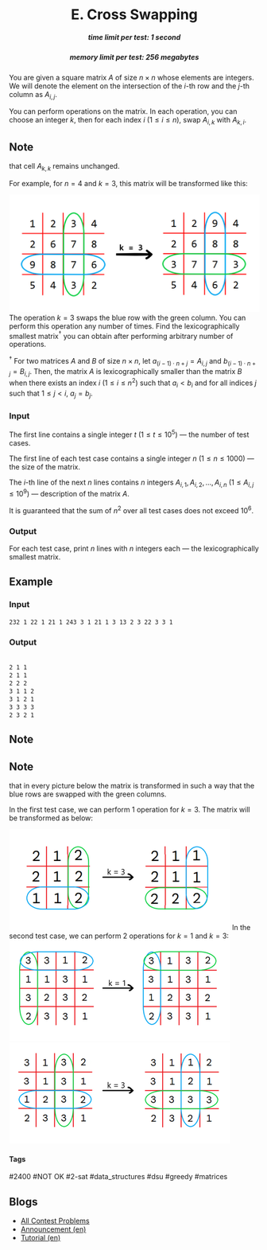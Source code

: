<h1 style='text-align: center;'> E. Cross Swapping</h1>

<h5 style='text-align: center;'>time limit per test: 1 second</h5>
<h5 style='text-align: center;'>memory limit per test: 256 megabytes</h5>

You are given a square matrix $A$ of size $n \times n$ whose elements are integers. We will denote the element on the intersection of the $i$-th row and the $j$-th column as $A_{i,j}$.

You can perform operations on the matrix. In each operation, you can choose an integer $k$, then for each index $i$ ($1 \leq i \leq n$), swap $A_{i, k}$ with $A_{k, i}$. 
## Note

 that cell $A_{k, k}$ remains unchanged.

For example, for $n = 4$ and $k = 3$, this matrix will be transformed like this:

 ![](images/9237392fa854bad5684c6a6bd6661e71178cc3c7.png) The operation $k = 3$ swaps the blue row with the green column. You can perform this operation any number of times. Find the lexicographically smallest matrix$^\dagger$ you can obtain after performing arbitrary number of operations.

${}^\dagger$ For two matrices $A$ and $B$ of size $n \times n$, let $a_{(i-1) \cdot n + j} = A_{i,j}$ and $b_{(i-1) \cdot n + j} = B_{i,j}$. Then, the matrix $A$ is lexicographically smaller than the matrix $B$ when there exists an index $i$ ($1 \leq i \leq n^2$) such that $a_i < b_i$ and for all indices $j$ such that $1 \leq j < i$, $a_j = b_j$.

### Input

The first line contains a single integer $t$ ($1 \leq t \leq 10^5$) — the number of test cases.

The first line of each test case contains a single integer $n$ ($1 \leq n \leq 1000$) — the size of the matrix.

The $i$-th line of the next $n$ lines contains $n$ integers $A_{i, 1}, A_{i, 2}, \dots, A_{i, n}$ ($1 \le A_{i, j} \le 10^9$) — description of the matrix $A$.

It is guaranteed that the sum of $n^2$ over all test cases does not exceed $10^6$.

### Output

For each test case, print $n$ lines with $n$ integers each — the lexicographically smallest matrix.

## Example

### Input


```text
232 1 22 1 21 1 243 3 1 21 1 3 13 2 3 22 3 3 1
```
### Output

```text

2 1 1
2 1 1
2 2 2
3 1 1 2
3 1 2 1
3 3 3 3
2 3 2 1

```
## Note

## Note

 that in every picture below the matrix is transformed in such a way that the blue rows are swapped with the green columns.

In the first test case, we can perform $1$ operation for $k = 3$. The matrix will be transformed as below: 

 ![](images/530861b464bab02d31e97b49c8feada49b82208c.png)  In the second test case, we can perform $2$ operations for $k = 1$ and $k = 3$:  ![](images/e94e53503208e957e1c91660d0ec295b6ba6e3cf.png)   ![](images/7396cb15361e902c43e04b5f21d6a843f4f65463.png) 

#### Tags 

#2400 #NOT OK #2-sat #data_structures #dsu #greedy #matrices 

## Blogs
- [All Contest Problems](../Codeforces_Round_812_(Div._2).md)
- [Announcement (en)](../blogs/Announcement_(en).md)
- [Tutorial (en)](../blogs/Tutorial_(en).md)
